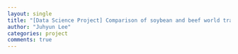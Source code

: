 ```yaml
---
layout: single
title: "[Data Science Project] Comparison of soybean and beef world trade using networkx in python"
author: "Juhyun Lee"
categories: project
comments: true
---
```

